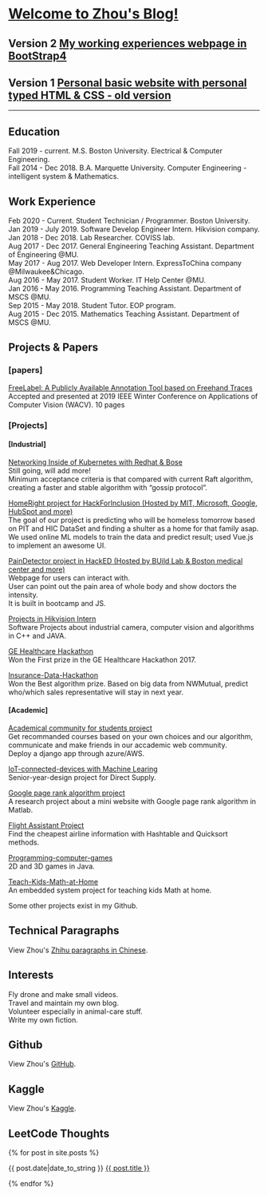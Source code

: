 # [Welcome to Zhou's Blog!](https://zhou-1.github.io/)     

## Version 2 [My working experiences webpage in BootStrap4](https://zhou-1.github.io/Bootstrap4-personalweb/)     
## Version 1 [Personal basic website with personal typed HTML & CSS - old version](https://zhou-1.github.io/Personal-typed-own-site/)     

<hr>

## Education
Fall 2019 - current. M.S. Boston University. Electrical & Computer Engineering.     
Fall 2014 - Dec 2018. B.A. Marquette University. Computer Engineering - intelligent system & Mathematics.    

## Work Experience   
Feb 2020 - Current. Student Technician / Programmer. Boston University.    
Jan 2019 - July 2019. Software Develop Engineer Intern. Hikvision company.      
Jan 2018 - Dec 2018. Lab Researcher. COVISS lab.    
Aug 2017 - Dec 2017. General Engineering Teaching Assistant. Department of Engineering @MU.    
May 2017 - Aug 2017. Web Developer Intern. ExpressToChina company @Milwaukee&Chicago.   
Aug 2016 - May 2017. Student Worker. IT Help Center @MU.   
Jan 2016 - May 2016. Programming Teaching Assistant. Department of MSCS @MU.    
Sep 2015 - May 2018. Student Tutor. EOP program.     
Aug 2015 - Dec 2015. Mathematics Teaching Assistant. Department of MSCS @MU.    


## Projects & Papers   
### [papers]      
[FreeLabel: A Publicly Available Annotation Tool based on Freehand Traces](https://arxiv.org/abs/1902.06806#)      
Accepted and presented at 2019 IEEE Winter Conference on Applications of Computer Vision (WACV). 10 pages    

### [Projects]     
#### [Industrial]    
[Networking Inside of Kubernetes with Redhat & Bose]()      
Still going, will add more!    
Minimum acceptance criteria is that compared with current Raft algorithm, creating a faster and stable algorithm with “gossip protocol”.   

[HomeRight project for HackForInclusion (Hosted by MIT, Microsoft, Google, HubSpot and more)](https://github.com/zhou-1/HackForInclusion)      
The goal of our project is predicting who will be homeless tomorrow based on PIT and HIC DataSet and finding a shulter as a home for that family asap.    
We used online ML models to train the data and predict result; used Vue.js to implement an awesome UI.    

[PainDetector project in HackED (Hosted by BUild Lab & Boston medical center and more)](https://github.com/zhou-1/PainDetector)   
Webpage for users can interact with.   
User can point out the pain area of whole body and show doctors the intensity.    
It is built in bootcamp and JS.    

[Projects in Hikvision Intern](https://github.com/zhou-1/projectsInHikIntern)        
Software Projects about industrial camera, computer vision and algorithms in C++ and JAVA.        

[GE Healthcare Hackathon](https://github.com/zhou-1/predix-engine-dashboard)    
Won the First prize in the GE Healthcare Hackathon 2017.     

[Insurance-Data-Hackathon](https://github.com/zhou-1/Insurance-Data-Hackathon)      
Won the Best algorithm prize. Based on big data from NWMutual, predict who/which sales representative will stay in next year.        

#### [Academic]    
[Academical community for students project](https://github.com/zhou-1/Community-for-students-have-same-interests-in-courses)      
Get recommanded courses based on your own choices and our algorithm, communicate and make friends in our accademic web community.    
Deploy a django app through azure/AWS.     

[IoT-connected-devices with Machine Learing](https://github.com/zhou-1/IoT-connected-devices)     
Senior-year-design project for Direct Supply.    

[Google page rank algorithm project](https://github.com/zhou-1/Algorithm/tree/master/Google%20page%20rank%20algorithm%20project)      
A research project about a mini website with Google page rank algorithm in Matlab.    

[Flight Assistant Project](https://github.com/zhou-1/Algorithm/tree/master/Flight%20Assistant%20Project)     
Find the cheapest airline information with Hashtable and Quicksort methods.     

[Programming-computer-games](https://github.com/zhou-1/Programming-computer-games)     
2D and 3D games in Java.       

[Teach-Kids-Math-at-Home](https://github.com/zhou-1/Teach-Kids-Math-at-Home)     
An embedded system project for teaching kids Math at home.    

Some other projects exist in my Github.   

## Technical Paragraphs
View Zhou's [Zhihu paragraphs in Chinese](https://www.zhihu.com/people/zhou-65-48/posts).

## Interests             
Fly drone and make small videos.   
Travel and maintain my own blog.     
Volunteer especially in animal-care stuff.       
Write my own fiction.       

## Github
View Zhou's [GitHub](https://github.com/zhou-1).


## Kaggle
View Zhou's [Kaggle](https://www.kaggle.com/dragonpolice).


## LeetCode Thoughts    
{% for post in site.posts %}

{{ post.date|date_to_string }} <a href='{{ site.baseurl }}{{ post.url }}'>{{ post.title }}</a>

{% endfor %}  



